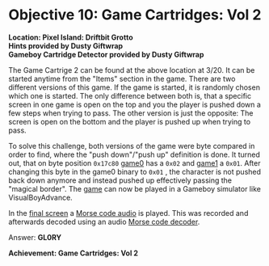 # Objective 10: Game Cartridges: Vol 2
**Location: Pixel Island: Driftbit Grotto**  
**Hints provided by Dusty Giftwrap**  
**Gameboy Cartridge Detector provided by Dusty Giftwrap**

The Game Cartrige 2 can be found at the above location at 3/20.
It can be started anytime from the "Items" section in the game.
There are two different versions of this game. If the game is started, it is randomly chosen which one is started.
The only difference between both is, that a specific screen in one game is open on the top and you the player is pushed down a few steps when trying to pass. The other version is just the opposite: The screen is open on the bottom and the player is pushed up when trying to pass.

To solve this challenge, both versions of the game were byte compared in order to find, where the "push down"/"push up" definition is done. It turned out, that on byte position `0x17c80` [game0](https://gamegosling.com/vol2-akHB27gg6pN0/rom/game0.gb) has a `0x02` and [game1](https://gamegosling.com/vol2-akHB27gg6pN0/rom/game1.gb) a `0x01`.
After changing this byte in the game0 binary to `0x01` , the character is not pushed back down anymore and instead pushed up effectively passing the "magical border".
The [game](https://github.com/joergschwarzwaelder/hhc2023/blob/main/Objective-10/game-solved.gb) can now be played in a Gameboy simulator like VisualBoyAdvance.

In the [final screen](https://github.com/joergschwarzwaelder/hhc2023/blob/main/Objective-10/final-screen.png) a [Morse code audio](https://github.com/joergschwarzwaelder/hhc2023/blob/main/Objective-10/Morse-Code.m4a) is played. This was recorded and afterwards decoded using an audio [Morse code decoder](https://morsecode.world/international/decoder/audio-decoder-adaptive.html).

Answer: **GL0RY**

**Achievement: Game Cartridges: Vol 2**
<!--stackedit_data:
eyJoaXN0b3J5IjpbLTQxOTM4MTE5NCwtMjE0MDM0MDIzNyw3Mj
QwODEwODEsMTg2OTc4MTQxMSw5NTMzMjUyNzQsLTIwMTAxOTI2
M119
-->